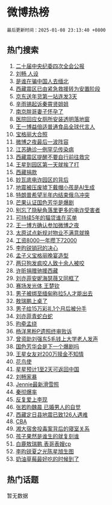 # 微博热榜

`最后更新时间：2025-01-08 23:13:40 +0800`

## 热门搜索

1. [二十届中央纪委四次全会公报](https://m.weibo.cn/search?containerid=100103type%3D1%26t%3D10%26q%3D%23%E4%BA%8C%E5%8D%81%E5%B1%8A%E4%B8%AD%E5%A4%AE%E7%BA%AA%E5%A7%94%E5%9B%9B%E6%AC%A1%E5%85%A8%E4%BC%9A%E5%85%AC%E6%8A%A5%23&stream_entry_id=51&isnewpage=1&extparam=seat%3D1%26c_type%3D51%26dgr%3D0%26cate%3D10103%26pos%3D0%26filter_type%3Drealtimehot%26q%3D%2523%25E4%25BA%258C%25E5%258D%2581%25E5%25B1%258A%25E4%25B8%25AD%25E5%25A4%25AE%25E7%25BA%25AA%25E5%25A7%2594%25E5%259B%259B%25E6%25AC%25A1%25E5%2585%25A8%25E4%25BC%259A%25E5%2585%25AC%25E6%258A%25A5%2523%26stream_entry_id%3D51%26display_time%3D1736349219%26pre_seqid%3D17363492196870943397)
1. [刘畅 人设](https://m.weibo.cn/search?containerid=100103type%3D1%26t%3D10%26q%3D%E5%88%98%E7%95%85+%E4%BA%BA%E8%AE%BE&stream_entry_id=31&isnewpage=1&extparam=seat%3D1%26c_type%3D31%26realpos%3D1%26cate%3D5001%26flag%3D2%26q%3D%25E5%2588%2598%25E7%2595%2585%2520%25E4%25BA%25BA%25E8%25AE%25BE%26band_rank%3D1%26dgr%3D0%26stream_entry_id%3D31%26pos%3D0%26filter_type%3Drealtimehot%26lcate%3D5001%26display_time%3D1736349219%26pre_seqid%3D17363492196870943397)
1. [是谁在骗中国人去缅北](https://m.weibo.cn/search?containerid=100103type%3D1%26t%3D10%26q%3D%23%E6%98%AF%E8%B0%81%E5%9C%A8%E9%AA%97%E4%B8%AD%E5%9B%BD%E4%BA%BA%E5%8E%BB%E7%BC%85%E5%8C%97%23&stream_entry_id=31&isnewpage=1&extparam=seat%3D1%26c_type%3D31%26realpos%3D2%26cate%3D5001%26flag%3D0%26q%3D%2523%25E6%2598%25AF%25E8%25B0%2581%25E5%259C%25A8%25E9%25AA%2597%25E4%25B8%25AD%25E5%259B%25BD%25E4%25BA%25BA%25E5%258E%25BB%25E7%25BC%2585%25E5%258C%2597%2523%26band_rank%3D2%26dgr%3D0%26stream_entry_id%3D31%26pos%3D1%26filter_type%3Drealtimehot%26lcate%3D5001%26display_time%3D1736349219%26pre_seqid%3D17363492196870943397)
1. [西藏震区已由紧急救援转为安置阶段](https://m.weibo.cn/search?containerid=100103type%3D1%26t%3D10%26q%3D%23%E8%A5%BF%E8%97%8F%E9%9C%87%E5%8C%BA%E5%B7%B2%E7%94%B1%E7%B4%A7%E6%80%A5%E6%95%91%E6%8F%B4%E8%BD%AC%E4%B8%BA%E5%AE%89%E7%BD%AE%E9%98%B6%E6%AE%B5%23&stream_entry_id=31&isnewpage=1&extparam=seat%3D1%26c_type%3D31%26realpos%3D3%26cate%3D5001%26flag%3D0%26q%3D%2523%25E8%25A5%25BF%25E8%2597%258F%25E9%259C%2587%25E5%258C%25BA%25E5%25B7%25B2%25E7%2594%25B1%25E7%25B4%25A7%25E6%2580%25A5%25E6%2595%2591%25E6%258F%25B4%25E8%25BD%25AC%25E4%25B8%25BA%25E5%25AE%2589%25E7%25BD%25AE%25E9%2598%25B6%25E6%25AE%25B5%2523%26band_rank%3D3%26dgr%3D0%26stream_entry_id%3D31%26pos%3D2%26filter_type%3Drealtimehot%26lcate%3D5001%26display_time%3D1736349219%26pre_seqid%3D17363492196870943397)
1. [京东送年货第一站连发3天](https://m.weibo.cn/search?containerid=100103type%3D1%26t%3D10%26q%3D%23%E4%BA%AC%E4%B8%9C%E9%80%81%E5%B9%B4%E8%B4%A7%E7%AC%AC%E4%B8%80%E7%AB%99%E8%BF%9E%E5%8F%913%E5%A4%A9%23&stream_entry_id=31&isnewpage=1&extparam=seat%3D1%26c_type%3D31%26lcate%3D5001%26cate%3D5001%26pos%3D3%26q%3D%2523%25E4%25BA%25AC%25E4%25B8%259C%25E9%2580%2581%25E5%25B9%25B4%25E8%25B4%25A7%25E7%25AC%25AC%25E4%25B8%2580%25E7%25AB%2599%25E8%25BF%259E%25E5%258F%25913%25E5%25A4%25A9%2523%26stream_entry_id%3D31%26dgr%3D0%26adid%3D271949%26is_ad_pos%3D1%26band_rank%3D4%26filter_type%3Drealtimehot%26topic_ad%3D1%26display_time%3D1736349219%26pre_seqid%3D17363492196870943397)
1. [辛雨锡起诉秦霄贤姐姐](https://m.weibo.cn/search?containerid=100103type%3D1%26t%3D10%26q%3D%23%E8%BE%9B%E9%9B%A8%E9%94%A1%E8%B5%B7%E8%AF%89%E7%A7%A6%E9%9C%84%E8%B4%A4%E5%A7%90%E5%A7%90%23&stream_entry_id=31&isnewpage=1&extparam=seat%3D1%26c_type%3D31%26realpos%3D4%26cate%3D5001%26flag%3D1%26q%3D%2523%25E8%25BE%259B%25E9%259B%25A8%25E9%2594%25A1%25E8%25B5%25B7%25E8%25AF%2589%25E7%25A7%25A6%25E9%259C%2584%25E8%25B4%25A4%25E5%25A7%2590%25E5%25A7%2590%2523%26band_rank%3D4%26dgr%3D0%26stream_entry_id%3D31%26pos%3D4%26filter_type%3Drealtimehot%26lcate%3D5001%26display_time%3D1736349219%26pre_seqid%3D17363492196870943397)
1. [南京胖哥妻子怀孕了](https://m.weibo.cn/search?containerid=100103type%3D1%26t%3D10%26q%3D%23%E5%8D%97%E4%BA%AC%E8%83%96%E5%93%A5%E5%A6%BB%E5%AD%90%E6%80%80%E5%AD%95%E4%BA%86%23&stream_entry_id=31&isnewpage=1&extparam=seat%3D1%26c_type%3D31%26realpos%3D5%26cate%3D5001%26flag%3D0%26q%3D%2523%25E5%258D%2597%25E4%25BA%25AC%25E8%2583%2596%25E5%2593%25A5%25E5%25A6%25BB%25E5%25AD%2590%25E6%2580%2580%25E5%25AD%2595%25E4%25BA%2586%2523%26band_rank%3D5%26dgr%3D0%26stream_entry_id%3D31%26pos%3D5%26filter_type%3Drealtimehot%26lcate%3D5001%26display_time%3D1736349219%26pre_seqid%3D17363492196870943397)
1. [医院回应女厕所安装透明落地窗](https://m.weibo.cn/search?containerid=100103type%3D1%26t%3D10%26q%3D%23%E5%8C%BB%E9%99%A2%E5%9B%9E%E5%BA%94%E5%A5%B3%E5%8E%95%E6%89%80%E5%AE%89%E8%A3%85%E9%80%8F%E6%98%8E%E8%90%BD%E5%9C%B0%E7%AA%97%23&stream_entry_id=31&isnewpage=1&extparam=seat%3D1%26c_type%3D31%26realpos%3D6%26cate%3D5001%26flag%3D0%26q%3D%2523%25E5%258C%25BB%25E9%2599%25A2%25E5%259B%259E%25E5%25BA%2594%25E5%25A5%25B3%25E5%258E%2595%25E6%2589%2580%25E5%25AE%2589%25E8%25A3%2585%25E9%2580%258F%25E6%2598%258E%25E8%2590%25BD%25E5%259C%25B0%25E7%25AA%2597%2523%26band_rank%3D6%26dgr%3D0%26stream_entry_id%3D31%26pos%3D6%26filter_type%3Drealtimehot%26lcate%3D5001%26display_time%3D1736349219%26pre_seqid%3D17363492196870943397)
1. [王一博益倍适普通食品全球代言人](https://m.weibo.cn/search?containerid=100103type%3D1%26t%3D10%26q%3D%23%E7%8E%8B%E4%B8%80%E5%8D%9A%E7%9B%8A%E5%80%8D%E9%80%82%E6%99%AE%E9%80%9A%E9%A3%9F%E5%93%81%E5%85%A8%E7%90%83%E4%BB%A3%E8%A8%80%E4%BA%BA%23&stream_entry_id=31&isnewpage=1&extparam=seat%3D1%26c_type%3D31%26lcate%3D5001%26cate%3D5001%26pos%3D7%26q%3D%2523%25E7%258E%258B%25E4%25B8%2580%25E5%258D%259A%25E7%259B%258A%25E5%2580%258D%25E9%2580%2582%25E6%2599%25AE%25E9%2580%259A%25E9%25A3%259F%25E5%2593%2581%25E5%2585%25A8%25E7%2590%2583%25E4%25BB%25A3%25E8%25A8%2580%25E4%25BA%25BA%2523%26stream_entry_id%3D31%26dgr%3D0%26adid%3D271772%26is_ad_pos%3D1%26band_rank%3D7%26filter_type%3Drealtimehot%26topic_ad%3D1%26display_time%3D1736349219%26pre_seqid%3D17363492196870943397)
1. [宝格丽大合照](https://m.weibo.cn/search?containerid=100103type%3D1%26t%3D10%26q%3D%23%E5%AE%9D%E6%A0%BC%E4%B8%BD%E5%A4%A7%E5%90%88%E7%85%A7%23&stream_entry_id=31&isnewpage=1&extparam=seat%3D1%26c_type%3D31%26realpos%3D7%26cate%3D5001%26flag%3D1%26q%3D%2523%25E5%25AE%259D%25E6%25A0%25BC%25E4%25B8%25BD%25E5%25A4%25A7%25E5%2590%2588%25E7%2585%25A7%2523%26band_rank%3D7%26dgr%3D0%26stream_entry_id%3D31%26pos%3D8%26filter_type%3Drealtimehot%26lcate%3D5001%26display_time%3D1736349219%26pre_seqid%3D17363492196870943397)
1. [微博之夜最后一波阵容](https://m.weibo.cn/search?containerid=100103type%3D1%26t%3D10%26q%3D%23%E5%BE%AE%E5%8D%9A%E4%B9%8B%E5%A4%9C%E6%9C%80%E5%90%8E%E4%B8%80%E6%B3%A2%E9%98%B5%E5%AE%B9%23&stream_entry_id=31&isnewpage=1&extparam=seat%3D1%26c_type%3D31%26realpos%3D8%26cate%3D5001%26flag%3D1%26q%3D%2523%25E5%25BE%25AE%25E5%258D%259A%25E4%25B9%258B%25E5%25A4%259C%25E6%259C%2580%25E5%2590%258E%25E4%25B8%2580%25E6%25B3%25A2%25E9%2598%25B5%25E5%25AE%25B9%2523%26band_rank%3D8%26dgr%3D0%26stream_entry_id%3D31%26pos%3D9%26filter_type%3Drealtimehot%26lcate%3D5001%26display_time%3D1736349219%26pre_seqid%3D17363492196870943397)
1. [江苏确诊一例罕见传染病](https://m.weibo.cn/search?containerid=100103type%3D1%26t%3D10%26q%3D%23%E6%B1%9F%E8%8B%8F%E7%A1%AE%E8%AF%8A%E4%B8%80%E4%BE%8B%E7%BD%95%E8%A7%81%E4%BC%A0%E6%9F%93%E7%97%85%23&stream_entry_id=31&isnewpage=1&extparam=seat%3D1%26c_type%3D31%26realpos%3D9%26cate%3D5001%26flag%3D0%26q%3D%2523%25E6%25B1%259F%25E8%258B%258F%25E7%25A1%25AE%25E8%25AF%258A%25E4%25B8%2580%25E4%25BE%258B%25E7%25BD%2595%25E8%25A7%2581%25E4%25BC%25A0%25E6%259F%2593%25E7%2597%2585%2523%26band_rank%3D9%26dgr%3D0%26stream_entry_id%3D31%26pos%3D10%26filter_type%3Drealtimehot%26lcate%3D5001%26display_time%3D1736349219%26pre_seqid%3D17363492196870943397)
1. [西藏震区提醒不要自行前往救灾](https://m.weibo.cn/search?containerid=100103type%3D1%26t%3D10%26q%3D%23%E8%A5%BF%E8%97%8F%E9%9C%87%E5%8C%BA%E6%8F%90%E9%86%92%E4%B8%8D%E8%A6%81%E8%87%AA%E8%A1%8C%E5%89%8D%E5%BE%80%E6%95%91%E7%81%BE%23&stream_entry_id=31&isnewpage=1&extparam=seat%3D1%26c_type%3D31%26realpos%3D10%26cate%3D5001%26flag%3D1%26q%3D%2523%25E8%25A5%25BF%25E8%2597%258F%25E9%259C%2587%25E5%258C%25BA%25E6%258F%2590%25E9%2586%2592%25E4%25B8%258D%25E8%25A6%2581%25E8%2587%25AA%25E8%25A1%258C%25E5%2589%258D%25E5%25BE%2580%25E6%2595%2591%25E7%2581%25BE%2523%26band_rank%3D10%26dgr%3D0%26stream_entry_id%3D31%26pos%3D11%26filter_type%3Drealtimehot%26lcate%3D5001%26display_time%3D1736349219%26pre_seqid%3D17363492196870943397)
1. [王星到园区第一天就挨了打](https://m.weibo.cn/search?containerid=100103type%3D1%26t%3D10%26q%3D%23%E7%8E%8B%E6%98%9F%E5%88%B0%E5%9B%AD%E5%8C%BA%E7%AC%AC%E4%B8%80%E5%A4%A9%E5%B0%B1%E6%8C%A8%E4%BA%86%E6%89%93%23&stream_entry_id=31&isnewpage=1&extparam=seat%3D1%26c_type%3D31%26realpos%3D11%26cate%3D5001%26flag%3D2%26q%3D%2523%25E7%258E%258B%25E6%2598%259F%25E5%2588%25B0%25E5%259B%25AD%25E5%258C%25BA%25E7%25AC%25AC%25E4%25B8%2580%25E5%25A4%25A9%25E5%25B0%25B1%25E6%258C%25A8%25E4%25BA%2586%25E6%2589%2593%2523%26band_rank%3D11%26dgr%3D0%26stream_entry_id%3D31%26pos%3D12%26filter_type%3Drealtimehot%26lcate%3D5001%26display_time%3D1736349219%26pre_seqid%3D17363492196870943397)
1. [西藏捐款](https://m.weibo.cn/search?containerid=100103type%3D1%26t%3D10%26q%3D%E8%A5%BF%E8%97%8F%E6%8D%90%E6%AC%BE&stream_entry_id=31&isnewpage=1&extparam=seat%3D1%26c_type%3D31%26realpos%3D12%26cate%3D5001%26flag%3D1%26q%3D%25E8%25A5%25BF%25E8%2597%258F%25E6%258D%2590%25E6%25AC%25BE%26band_rank%3D12%26dgr%3D0%26stream_entry_id%3D31%26pos%3D13%26filter_type%3Drealtimehot%26lcate%3D5001%26display_time%3D1736349219%26pre_seqid%3D17363492196870943397)
1. [妙瓦底电诈园区的背后](https://m.weibo.cn/search?containerid=100103type%3D1%26t%3D10%26q%3D%23%E5%A6%99%E7%93%A6%E5%BA%95%E7%94%B5%E8%AF%88%E5%9B%AD%E5%8C%BA%E7%9A%84%E8%83%8C%E5%90%8E%23&stream_entry_id=31&isnewpage=1&extparam=seat%3D1%26c_type%3D31%26realpos%3D13%26cate%3D5001%26flag%3D1%26q%3D%2523%25E5%25A6%2599%25E7%2593%25A6%25E5%25BA%2595%25E7%2594%25B5%25E8%25AF%2588%25E5%259B%25AD%25E5%258C%25BA%25E7%259A%2584%25E8%2583%258C%25E5%2590%258E%2523%26band_rank%3D13%26dgr%3D0%26stream_entry_id%3D31%26pos%3D14%26filter_type%3Drealtimehot%26lcate%3D5001%26display_time%3D1736349219%26pre_seqid%3D17363492196870943397)
1. [地震被压废墟下戴帽小孩是AI生成](https://m.weibo.cn/search?containerid=100103type%3D1%26t%3D10%26q%3D%23%E5%9C%B0%E9%9C%87%E8%A2%AB%E5%8E%8B%E5%BA%9F%E5%A2%9F%E4%B8%8B%E6%88%B4%E5%B8%BD%E5%B0%8F%E5%AD%A9%E6%98%AFAI%E7%94%9F%E6%88%90%23&stream_entry_id=31&isnewpage=1&extparam=seat%3D1%26c_type%3D31%26realpos%3D14%26cate%3D5001%26flag%3D0%26q%3D%2523%25E5%259C%25B0%25E9%259C%2587%25E8%25A2%25AB%25E5%258E%258B%25E5%25BA%259F%25E5%25A2%259F%25E4%25B8%258B%25E6%2588%25B4%25E5%25B8%25BD%25E5%25B0%258F%25E5%25AD%25A9%25E6%2598%25AFAI%25E7%2594%259F%25E6%2588%2590%2523%26band_rank%3D14%26dgr%3D0%26stream_entry_id%3D31%26pos%3D15%26filter_type%3Drealtimehot%26lcate%3D5001%26display_time%3D1736349219%26pre_seqid%3D17363492196870943397)
1. [特朗普希望半年内结束俄乌冲突](https://m.weibo.cn/search?containerid=100103type%3D1%26t%3D10%26q%3D%23%E7%89%B9%E6%9C%97%E6%99%AE%E5%B8%8C%E6%9C%9B%E5%8D%8A%E5%B9%B4%E5%86%85%E7%BB%93%E6%9D%9F%E4%BF%84%E4%B9%8C%E5%86%B2%E7%AA%81%23&stream_entry_id=31&isnewpage=1&extparam=seat%3D1%26c_type%3D31%26realpos%3D15%26cate%3D5001%26flag%3D1%26q%3D%2523%25E7%2589%25B9%25E6%259C%2597%25E6%2599%25AE%25E5%25B8%258C%25E6%259C%259B%25E5%258D%258A%25E5%25B9%25B4%25E5%2586%2585%25E7%25BB%2593%25E6%259D%259F%25E4%25BF%2584%25E4%25B9%258C%25E5%2586%25B2%25E7%25AA%2581%2523%26band_rank%3D15%26dgr%3D0%26stream_entry_id%3D31%26pos%3D16%26filter_type%3Drealtimehot%26lcate%3D5001%26display_time%3D1736349219%26pre_seqid%3D17363492196870943397)
1. [芒果认证国色芳华是爆剧](https://m.weibo.cn/search?containerid=100103type%3D1%26t%3D10%26q%3D%23%E8%8A%92%E6%9E%9C%E8%AE%A4%E8%AF%81%E5%9B%BD%E8%89%B2%E8%8A%B3%E5%8D%8E%E6%98%AF%E7%88%86%E5%89%A7%23&stream_entry_id=31&isnewpage=1&extparam=seat%3D1%26c_type%3D31%26realpos%3D16%26cate%3D5001%26flag%3D0%26q%3D%2523%25E8%258A%2592%25E6%259E%259C%25E8%25AE%25A4%25E8%25AF%2581%25E5%259B%25BD%25E8%2589%25B2%25E8%258A%25B3%25E5%258D%258E%25E6%2598%25AF%25E7%2588%2586%25E5%2589%25A7%2523%26band_rank%3D16%26dgr%3D0%26stream_entry_id%3D31%26pos%3D17%26filter_type%3Drealtimehot%26lcate%3D5001%26display_time%3D1736349219%26pre_seqid%3D17363492196870943397)
1. [别忘了隐秘角落里更多的电诈受害者](https://m.weibo.cn/search?containerid=100103type%3D1%26t%3D10%26q%3D%23%E5%88%AB%E5%BF%98%E4%BA%86%E9%9A%90%E7%A7%98%E8%A7%92%E8%90%BD%E9%87%8C%E6%9B%B4%E5%A4%9A%E7%9A%84%E7%94%B5%E8%AF%88%E5%8F%97%E5%AE%B3%E8%80%85%23&stream_entry_id=31&isnewpage=1&extparam=seat%3D1%26c_type%3D31%26realpos%3D17%26cate%3D5001%26flag%3D1%26q%3D%2523%25E5%2588%25AB%25E5%25BF%2598%25E4%25BA%2586%25E9%259A%2590%25E7%25A7%2598%25E8%25A7%2592%25E8%2590%25BD%25E9%2587%258C%25E6%259B%25B4%25E5%25A4%259A%25E7%259A%2584%25E7%2594%25B5%25E8%25AF%2588%25E5%258F%2597%25E5%25AE%25B3%25E8%2580%2585%2523%26band_rank%3D17%26dgr%3D0%26stream_entry_id%3D31%26pos%3D18%26filter_type%3Drealtimehot%26lcate%3D5001%26display_time%3D1736349219%26pre_seqid%3D17363492196870943397)
1. [可持续5年的猫贷谁在买单](https://m.weibo.cn/search?containerid=100103type%3D1%26t%3D10%26q%3D%23%E5%8F%AF%E6%8C%81%E7%BB%AD5%E5%B9%B4%E7%9A%84%E7%8C%AB%E8%B4%B7%E8%B0%81%E5%9C%A8%E4%B9%B0%E5%8D%95%23&stream_entry_id=31&isnewpage=1&extparam=seat%3D1%26c_type%3D31%26realpos%3D18%26cate%3D5001%26flag%3D1%26q%3D%2523%25E5%258F%25AF%25E6%258C%2581%25E7%25BB%25AD5%25E5%25B9%25B4%25E7%259A%2584%25E7%258C%25AB%25E8%25B4%25B7%25E8%25B0%2581%25E5%259C%25A8%25E4%25B9%25B0%25E5%258D%2595%2523%26band_rank%3D18%26dgr%3D0%26stream_entry_id%3D31%26pos%3D19%26filter_type%3Drealtimehot%26lcate%3D5001%26display_time%3D1736349219%26pre_seqid%3D17363492196870943397)
1. [王一博方确认参加微博之夜](https://m.weibo.cn/search?containerid=100103type%3D1%26t%3D10%26q%3D%23%E7%8E%8B%E4%B8%80%E5%8D%9A%E6%96%B9%E7%A1%AE%E8%AE%A4%E5%8F%82%E5%8A%A0%E5%BE%AE%E5%8D%9A%E4%B9%8B%E5%A4%9C%23&stream_entry_id=31&isnewpage=1&extparam=seat%3D1%26c_type%3D31%26realpos%3D19%26cate%3D5001%26flag%3D1%26q%3D%2523%25E7%258E%258B%25E4%25B8%2580%25E5%258D%259A%25E6%2596%25B9%25E7%25A1%25AE%25E8%25AE%25A4%25E5%258F%2582%25E5%258A%25A0%25E5%25BE%25AE%25E5%258D%259A%25E4%25B9%258B%25E5%25A4%259C%2523%26band_rank%3D19%26dgr%3D0%26stream_entry_id%3D31%26pos%3D20%26filter_type%3Drealtimehot%26lcate%3D5001%26display_time%3D1736349219%26pre_seqid%3D17363492196870943397)
1. [太原试点新规对物业不满意就换](https://m.weibo.cn/search?containerid=100103type%3D1%26t%3D10%26q%3D%23%E5%A4%AA%E5%8E%9F%E8%AF%95%E7%82%B9%E6%96%B0%E8%A7%84%E5%AF%B9%E7%89%A9%E4%B8%9A%E4%B8%8D%E6%BB%A1%E6%84%8F%E5%B0%B1%E6%8D%A2%23&stream_entry_id=31&isnewpage=1&extparam=seat%3D1%26c_type%3D31%26realpos%3D20%26cate%3D5001%26flag%3D1%26q%3D%2523%25E5%25A4%25AA%25E5%258E%259F%25E8%25AF%2595%25E7%2582%25B9%25E6%2596%25B0%25E8%25A7%2584%25E5%25AF%25B9%25E7%2589%25A9%25E4%25B8%259A%25E4%25B8%258D%25E6%25BB%25A1%25E6%2584%258F%25E5%25B0%25B1%25E6%258D%25A2%2523%26band_rank%3D20%26dgr%3D0%26stream_entry_id%3D31%26pos%3D21%26filter_type%3Drealtimehot%26lcate%3D5001%26display_time%3D1736349219%26pre_seqid%3D17363492196870943397)
1. [工资8000一年攒下72000](https://m.weibo.cn/search?containerid=100103type%3D1%26t%3D10%26q%3D%E5%B7%A5%E8%B5%848000%E4%B8%80%E5%B9%B4%E6%94%92%E4%B8%8B72000&stream_entry_id=31&isnewpage=1&extparam=seat%3D1%26c_type%3D31%26realpos%3D21%26cate%3D5001%26flag%3D0%26q%3D%25E5%25B7%25A5%25E8%25B5%25848000%25E4%25B8%2580%25E5%25B9%25B4%25E6%2594%2592%25E4%25B8%258B72000%26band_rank%3D21%26dgr%3D0%26stream_entry_id%3D31%26pos%3D22%26filter_type%3Drealtimehot%26lcate%3D5001%26display_time%3D1736349219%26pre_seqid%3D17363492196870943397)
1. [李昀锐销冠的决心](https://m.weibo.cn/search?containerid=100103type%3D1%26t%3D10%26q%3D%23%E6%9D%8E%E6%98%80%E9%94%90%E9%94%80%E5%86%A0%E7%9A%84%E5%86%B3%E5%BF%83%23&stream_entry_id=31&isnewpage=1&extparam=seat%3D1%26c_type%3D31%26realpos%3D22%26cate%3D5001%26flag%3D1%26q%3D%2523%25E6%259D%258E%25E6%2598%2580%25E9%2594%2590%25E9%2594%2580%25E5%2586%25A0%25E7%259A%2584%25E5%2586%25B3%25E5%25BF%2583%2523%26band_rank%3D22%26dgr%3D0%26stream_entry_id%3D31%26pos%3D23%26filter_type%3Drealtimehot%26lcate%3D5001%26display_time%3D1736349219%26pre_seqid%3D17363492196870943397)
1. [孟子义宝格丽晚宴造型](https://m.weibo.cn/search?containerid=100103type%3D1%26t%3D10%26q%3D%23%E5%AD%9F%E5%AD%90%E4%B9%89%E5%AE%9D%E6%A0%BC%E4%B8%BD%E6%99%9A%E5%AE%B4%E9%80%A0%E5%9E%8B%23&stream_entry_id=31&isnewpage=1&extparam=seat%3D1%26c_type%3D31%26realpos%3D23%26cate%3D5001%26flag%3D1%26q%3D%2523%25E5%25AD%259F%25E5%25AD%2590%25E4%25B9%2589%25E5%25AE%259D%25E6%25A0%25BC%25E4%25B8%25BD%25E6%2599%259A%25E5%25AE%25B4%25E9%2580%25A0%25E5%259E%258B%2523%26band_rank%3D23%26dgr%3D0%26stream_entry_id%3D31%26pos%3D24%26filter_type%3Drealtimehot%26lcate%3D5001%26display_time%3D1736349219%26pre_seqid%3D17363492196870943397)
1. [两只狗发疯咬人致十余人被咬](https://m.weibo.cn/search?containerid=100103type%3D1%26t%3D10%26q%3D%23%E4%B8%A4%E5%8F%AA%E7%8B%97%E5%8F%91%E7%96%AF%E5%92%AC%E4%BA%BA%E8%87%B4%E5%8D%81%E4%BD%99%E4%BA%BA%E8%A2%AB%E5%92%AC%23&stream_entry_id=31&isnewpage=1&extparam=seat%3D1%26c_type%3D31%26realpos%3D24%26cate%3D5001%26flag%3D0%26q%3D%2523%25E4%25B8%25A4%25E5%258F%25AA%25E7%258B%2597%25E5%258F%2591%25E7%2596%25AF%25E5%2592%25AC%25E4%25BA%25BA%25E8%2587%25B4%25E5%258D%2581%25E4%25BD%2599%25E4%25BA%25BA%25E8%25A2%25AB%25E5%2592%25AC%2523%26band_rank%3D24%26dgr%3D0%26stream_entry_id%3D31%26pos%3D25%26filter_type%3Drealtimehot%26lcate%3D5001%26display_time%3D1736349219%26pre_seqid%3D17363492196870943397)
1. [许昕捐赠驰援西藏](https://m.weibo.cn/search?containerid=100103type%3D1%26t%3D10%26q%3D%23%E8%AE%B8%E6%98%95%E6%8D%90%E8%B5%A0%E9%A9%B0%E6%8F%B4%E8%A5%BF%E8%97%8F%23&stream_entry_id=31&isnewpage=1&extparam=seat%3D1%26c_type%3D31%26realpos%3D25%26cate%3D5001%26flag%3D1%26q%3D%2523%25E8%25AE%25B8%25E6%2598%2595%25E6%258D%2590%25E8%25B5%25A0%25E9%25A9%25B0%25E6%258F%25B4%25E8%25A5%25BF%25E8%2597%258F%2523%26band_rank%3D25%26dgr%3D0%26stream_entry_id%3D31%26pos%3D26%26filter_type%3Drealtimehot%26lcate%3D5001%26display_time%3D1736349219%26pre_seqid%3D17363492196870943397)
1. [刘亦菲安妮海瑟薇又同框了](https://m.weibo.cn/search?containerid=100103type%3D1%26t%3D10%26q%3D%23%E5%88%98%E4%BA%A6%E8%8F%B2%E5%AE%89%E5%A6%AE%E6%B5%B7%E7%91%9F%E8%96%87%E5%8F%88%E5%90%8C%E6%A1%86%E4%BA%86%23&stream_entry_id=31&isnewpage=1&extparam=seat%3D1%26c_type%3D31%26realpos%3D26%26cate%3D5001%26flag%3D0%26q%3D%2523%25E5%2588%2598%25E4%25BA%25A6%25E8%258F%25B2%25E5%25AE%2589%25E5%25A6%25AE%25E6%25B5%25B7%25E7%2591%259F%25E8%2596%2587%25E5%258F%2588%25E5%2590%258C%25E6%25A1%2586%25E4%25BA%2586%2523%26band_rank%3D26%26dgr%3D0%26stream_entry_id%3D31%26pos%3D27%26filter_type%3Drealtimehot%26lcate%3D5001%26display_time%3D1736349219%26pre_seqid%3D17363492196870943397)
1. [赛场发光体 王楚钦](https://m.weibo.cn/search?containerid=100103type%3D1%26t%3D10%26q%3D%E8%B5%9B%E5%9C%BA%E5%8F%91%E5%85%89%E4%BD%93+%E7%8E%8B%E6%A5%9A%E9%92%A6&stream_entry_id=31&isnewpage=1&extparam=seat%3D1%26c_type%3D31%26realpos%3D27%26cate%3D5001%26flag%3D1%26q%3D%25E8%25B5%259B%25E5%259C%25BA%25E5%258F%2591%25E5%2585%2589%25E4%25BD%2593%2520%25E7%258E%258B%25E6%25A5%259A%25E9%2592%25A6%26band_rank%3D27%26dgr%3D0%26stream_entry_id%3D31%26pos%3D28%26filter_type%3Drealtimehot%26lcate%3D5001%26display_time%3D1736349219%26pre_seqid%3D17363492196870943397)
1. [男子被绑至缅甸称拉5人才能出去](https://m.weibo.cn/search?containerid=100103type%3D1%26t%3D10%26q%3D%23%E7%94%B7%E5%AD%90%E8%A2%AB%E7%BB%91%E8%87%B3%E7%BC%85%E7%94%B8%E7%A7%B0%E6%8B%895%E4%BA%BA%E6%89%8D%E8%83%BD%E5%87%BA%E5%8E%BB%23&stream_entry_id=31&isnewpage=1&extparam=seat%3D1%26c_type%3D31%26realpos%3D28%26cate%3D5001%26flag%3D1%26q%3D%2523%25E7%2594%25B7%25E5%25AD%2590%25E8%25A2%25AB%25E7%25BB%2591%25E8%2587%25B3%25E7%25BC%2585%25E7%2594%25B8%25E7%25A7%25B0%25E6%258B%25895%25E4%25BA%25BA%25E6%2589%258D%25E8%2583%25BD%25E5%2587%25BA%25E5%258E%25BB%2523%26band_rank%3D28%26dgr%3D0%26stream_entry_id%3D31%26pos%3D29%26filter_type%3Drealtimehot%26lcate%3D5001%26display_time%3D1736349219%26pre_seqid%3D17363492196870943397)
1. [敖瑞鹏上桌了](https://m.weibo.cn/search?containerid=100103type%3D1%26t%3D10%26q%3D%23%E6%95%96%E7%91%9E%E9%B9%8F%E4%B8%8A%E6%A1%8C%E4%BA%86%23&stream_entry_id=31&isnewpage=1&extparam=seat%3D1%26c_type%3D31%26realpos%3D29%26cate%3D5001%26flag%3D1%26q%3D%2523%25E6%2595%2596%25E7%2591%259E%25E9%25B9%258F%25E4%25B8%258A%25E6%25A1%258C%25E4%25BA%2586%2523%26band_rank%3D29%26dgr%3D0%26stream_entry_id%3D31%26pos%3D30%26filter_type%3Drealtimehot%26lcate%3D5001%26display_time%3D1736349219%26pre_seqid%3D17363492196870943397)
1. [男子给15万彩礼1个月后被分手](https://m.weibo.cn/search?containerid=100103type%3D1%26t%3D10%26q%3D%23%E7%94%B7%E5%AD%90%E7%BB%9915%E4%B8%87%E5%BD%A9%E7%A4%BC1%E4%B8%AA%E6%9C%88%E5%90%8E%E8%A2%AB%E5%88%86%E6%89%8B%23&stream_entry_id=31&isnewpage=1&extparam=seat%3D1%26c_type%3D31%26realpos%3D30%26cate%3D5001%26flag%3D0%26q%3D%2523%25E7%2594%25B7%25E5%25AD%2590%25E7%25BB%259915%25E4%25B8%2587%25E5%25BD%25A9%25E7%25A4%25BC1%25E4%25B8%25AA%25E6%259C%2588%25E5%2590%258E%25E8%25A2%25AB%25E5%2588%2586%25E6%2589%258B%2523%26band_rank%3D30%26dgr%3D0%26stream_entry_id%3D31%26pos%3D31%26filter_type%3Drealtimehot%26lcate%3D5001%26display_time%3D1736349219%26pre_seqid%3D17363492196870943397)
1. [刘亦菲青蛇白蛇](https://m.weibo.cn/search?containerid=100103type%3D1%26t%3D10%26q%3D%23%E5%88%98%E4%BA%A6%E8%8F%B2%E9%9D%92%E8%9B%87%E7%99%BD%E8%9B%87%23&stream_entry_id=31&isnewpage=1&extparam=seat%3D1%26c_type%3D31%26realpos%3D31%26cate%3D5001%26flag%3D0%26q%3D%2523%25E5%2588%2598%25E4%25BA%25A6%25E8%258F%25B2%25E9%259D%2592%25E8%259B%2587%25E7%2599%25BD%25E8%259B%2587%2523%26band_rank%3D31%26dgr%3D0%26stream_entry_id%3D31%26pos%3D32%26filter_type%3Drealtimehot%26lcate%3D5001%26display_time%3D1736349219%26pre_seqid%3D17363492196870943397)
1. [昀牵孟绕](https://m.weibo.cn/search?containerid=100103type%3D1%26t%3D10%26q%3D%E6%98%80%E7%89%B5%E5%AD%9F%E7%BB%95&stream_entry_id=31&isnewpage=1&extparam=seat%3D1%26c_type%3D31%26realpos%3D32%26cate%3D5001%26flag%3D0%26q%3D%25E6%2598%2580%25E7%2589%25B5%25E5%25AD%259F%25E7%25BB%2595%26band_rank%3D32%26dgr%3D0%26stream_entry_id%3D31%26pos%3D33%26filter_type%3Drealtimehot%26lcate%3D5001%26display_time%3D1736349219%26pre_seqid%3D17363492196870943397)
1. [杨洋黑粉P遗照终审败诉](https://m.weibo.cn/search?containerid=100103type%3D1%26t%3D10%26q%3D%23%E6%9D%A8%E6%B4%8B%E9%BB%91%E7%B2%89P%E9%81%97%E7%85%A7%E7%BB%88%E5%AE%A1%E8%B4%A5%E8%AF%89%23&stream_entry_id=31&isnewpage=1&extparam=seat%3D1%26c_type%3D31%26realpos%3D33%26cate%3D5001%26flag%3D1%26q%3D%2523%25E6%259D%25A8%25E6%25B4%258B%25E9%25BB%2591%25E7%25B2%2589P%25E9%2581%2597%25E7%2585%25A7%25E7%25BB%2588%25E5%25AE%25A1%25E8%25B4%25A5%25E8%25AF%2589%2523%26band_rank%3D33%26dgr%3D0%26stream_entry_id%3D31%26pos%3D34%26filter_type%3Drealtimehot%26lcate%3D5001%26display_time%3D1736349219%26pre_seqid%3D17363492196870943397)
1. [曾资助刘强东5毛钱上大学老人发声](https://m.weibo.cn/search?containerid=100103type%3D1%26t%3D10%26q%3D%23%E6%9B%BE%E8%B5%84%E5%8A%A9%E5%88%98%E5%BC%BA%E4%B8%9C5%E6%AF%9B%E9%92%B1%E4%B8%8A%E5%A4%A7%E5%AD%A6%E8%80%81%E4%BA%BA%E5%8F%91%E5%A3%B0%23&stream_entry_id=31&isnewpage=1&extparam=seat%3D1%26c_type%3D31%26realpos%3D34%26cate%3D5001%26flag%3D0%26q%3D%2523%25E6%259B%25BE%25E8%25B5%2584%25E5%258A%25A9%25E5%2588%2598%25E5%25BC%25BA%25E4%25B8%259C5%25E6%25AF%259B%25E9%2592%25B1%25E4%25B8%258A%25E5%25A4%25A7%25E5%25AD%25A6%25E8%2580%2581%25E4%25BA%25BA%25E5%258F%2591%25E5%25A3%25B0%2523%26band_rank%3D34%26dgr%3D0%26stream_entry_id%3D31%26pos%3D35%26filter_type%3Drealtimehot%26lcate%3D5001%26display_time%3D1736349219%26pre_seqid%3D17363492196870943397)
1. [国色芳华会是下一个爆剧吗](https://m.weibo.cn/search?containerid=100103type%3D1%26t%3D10%26q%3D%23%E5%9B%BD%E8%89%B2%E8%8A%B3%E5%8D%8E%E4%BC%9A%E6%98%AF%E4%B8%8B%E4%B8%80%E4%B8%AA%E7%88%86%E5%89%A7%E5%90%97%23&stream_entry_id=31&isnewpage=1&extparam=seat%3D1%26c_type%3D31%26realpos%3D35%26cate%3D5001%26flag%3D0%26q%3D%2523%25E5%259B%25BD%25E8%2589%25B2%25E8%258A%25B3%25E5%258D%258E%25E4%25BC%259A%25E6%2598%25AF%25E4%25B8%258B%25E4%25B8%2580%25E4%25B8%25AA%25E7%2588%2586%25E5%2589%25A7%25E5%2590%2597%2523%26band_rank%3D35%26dgr%3D0%26stream_entry_id%3D31%26pos%3D36%26filter_type%3Drealtimehot%26lcate%3D5001%26display_time%3D1736349219%26pre_seqid%3D17363492196870943397)
1. [王星女友对200万赎金不知情](https://m.weibo.cn/search?containerid=100103type%3D1%26t%3D10%26q%3D%23%E7%8E%8B%E6%98%9F%E5%A5%B3%E5%8F%8B%E5%AF%B9200%E4%B8%87%E8%B5%8E%E9%87%91%E4%B8%8D%E7%9F%A5%E6%83%85%23&stream_entry_id=31&isnewpage=1&extparam=seat%3D1%26c_type%3D31%26realpos%3D36%26cate%3D5001%26flag%3D0%26q%3D%2523%25E7%258E%258B%25E6%2598%259F%25E5%25A5%25B3%25E5%258F%258B%25E5%25AF%25B9200%25E4%25B8%2587%25E8%25B5%258E%25E9%2587%2591%25E4%25B8%258D%25E7%259F%25A5%25E6%2583%2585%2523%26band_rank%3D36%26dgr%3D0%26stream_entry_id%3D31%26pos%3D37%26filter_type%3Drealtimehot%26lcate%3D5001%26display_time%3D1736349219%26pre_seqid%3D17363492196870943397)
1. [花鸟使](https://m.weibo.cn/search?containerid=100103type%3D1%26t%3D10%26q%3D%E8%8A%B1%E9%B8%9F%E4%BD%BF&stream_entry_id=31&isnewpage=1&extparam=seat%3D1%26c_type%3D31%26realpos%3D37%26cate%3D5001%26flag%3D1%26q%3D%25E8%258A%25B1%25E9%25B8%259F%25E4%25BD%25BF%26band_rank%3D37%26dgr%3D0%26stream_entry_id%3D31%26pos%3D38%26filter_type%3Drealtimehot%26lcate%3D5001%26display_time%3D1736349219%26pre_seqid%3D17363492196870943397)
1. [星星预计1至2天可返回中国](https://m.weibo.cn/search?containerid=100103type%3D1%26t%3D10%26q%3D%23%E6%98%9F%E6%98%9F%E9%A2%84%E8%AE%A11%E8%87%B32%E5%A4%A9%E5%8F%AF%E8%BF%94%E5%9B%9E%E4%B8%AD%E5%9B%BD%23&stream_entry_id=31&isnewpage=1&extparam=seat%3D1%26c_type%3D31%26realpos%3D38%26cate%3D5001%26flag%3D0%26q%3D%2523%25E6%2598%259F%25E6%2598%259F%25E9%25A2%2584%25E8%25AE%25A11%25E8%2587%25B32%25E5%25A4%25A9%25E5%258F%25AF%25E8%25BF%2594%25E5%259B%259E%25E4%25B8%25AD%25E5%259B%25BD%2523%26band_rank%3D38%26dgr%3D0%26stream_entry_id%3D31%26pos%3D39%26filter_type%3Drealtimehot%26lcate%3D5001%26display_time%3D1736349219%26pre_seqid%3D17363492196870943397)
1. [刘畅家暴](https://m.weibo.cn/search?containerid=100103type%3D1%26t%3D10%26q%3D%23%E5%88%98%E7%95%85%E5%AE%B6%E6%9A%B4%23&stream_entry_id=31&isnewpage=1&extparam=seat%3D1%26c_type%3D31%26realpos%3D39%26cate%3D5001%26flag%3D1%26q%3D%2523%25E5%2588%2598%25E7%2595%2585%25E5%25AE%25B6%25E6%259A%25B4%2523%26band_rank%3D39%26dgr%3D0%26stream_entry_id%3D31%26pos%3D40%26filter_type%3Drealtimehot%26lcate%3D5001%26display_time%3D1736349219%26pre_seqid%3D17363492196870943397)
1. [Jennie最新滑雪照](https://m.weibo.cn/search?containerid=100103type%3D1%26t%3D10%26q%3D%23Jennie%E6%9C%80%E6%96%B0%E6%BB%91%E9%9B%AA%E7%85%A7%23&stream_entry_id=31&isnewpage=1&extparam=seat%3D1%26c_type%3D31%26realpos%3D40%26cate%3D5001%26flag%3D0%26q%3D%2523Jennie%25E6%259C%2580%25E6%2596%25B0%25E6%25BB%2591%25E9%259B%25AA%25E7%2585%25A7%2523%26band_rank%3D40%26dgr%3D0%26stream_entry_id%3D31%26pos%3D41%26filter_type%3Drealtimehot%26lcate%3D5001%26display_time%3D1736349219%26pre_seqid%3D17363492196870943397)
1. [秦彻爆率](https://m.weibo.cn/search?containerid=100103type%3D1%26t%3D10%26q%3D%E7%A7%A6%E5%BD%BB%E7%88%86%E7%8E%87&stream_entry_id=31&isnewpage=1&extparam=seat%3D1%26c_type%3D31%26realpos%3D41%26cate%3D5001%26flag%3D1%26q%3D%25E7%25A7%25A6%25E5%25BD%25BB%25E7%2588%2586%25E7%258E%2587%26band_rank%3D41%26dgr%3D0%26stream_entry_id%3D31%26pos%3D42%26filter_type%3Drealtimehot%26lcate%3D5001%26display_time%3D1736349219%26pre_seqid%3D17363492196870943397)
1. [反复爱上李现](https://m.weibo.cn/search?containerid=100103type%3D1%26t%3D10%26q%3D%E5%8F%8D%E5%A4%8D%E7%88%B1%E4%B8%8A%E6%9D%8E%E7%8E%B0&stream_entry_id=31&isnewpage=1&extparam=seat%3D1%26c_type%3D31%26realpos%3D42%26cate%3D5001%26flag%3D1%26q%3D%25E5%258F%258D%25E5%25A4%258D%25E7%2588%25B1%25E4%25B8%258A%25E6%259D%258E%25E7%258E%25B0%26band_rank%3D42%26dgr%3D0%26stream_entry_id%3D31%26pos%3D43%26filter_type%3Drealtimehot%26lcate%3D5001%26display_time%3D1736349219%26pre_seqid%3D17363492196870943397)
1. [张若昀魏晨 已婚男人的自觉](https://m.weibo.cn/search?containerid=100103type%3D1%26t%3D10%26q%3D%E5%BC%A0%E8%8B%A5%E6%98%80%E9%AD%8F%E6%99%A8+%E5%B7%B2%E5%A9%9A%E7%94%B7%E4%BA%BA%E7%9A%84%E8%87%AA%E8%A7%89&stream_entry_id=31&isnewpage=1&extparam=seat%3D1%26c_type%3D31%26realpos%3D43%26cate%3D5001%26flag%3D0%26q%3D%25E5%25BC%25A0%25E8%258B%25A5%25E6%2598%2580%25E9%25AD%258F%25E6%2599%25A8%2520%25E5%25B7%25B2%25E5%25A9%259A%25E7%2594%25B7%25E4%25BA%25BA%25E7%259A%2584%25E8%2587%25AA%25E8%25A7%2589%26band_rank%3D43%26dgr%3D0%26stream_entry_id%3D31%26pos%3D44%26filter_type%3Drealtimehot%26lcate%3D5001%26display_time%3D1736349219%26pre_seqid%3D17363492196870943397)
1. [西藏定日县地震已致126人遇难](https://m.weibo.cn/search?containerid=100103type%3D1%26t%3D10%26q%3D%23%E8%A5%BF%E8%97%8F%E5%AE%9A%E6%97%A5%E5%8E%BF%E5%9C%B0%E9%9C%87%E5%B7%B2%E8%87%B4126%E4%BA%BA%E9%81%87%E9%9A%BE%23&stream_entry_id=31&isnewpage=1&extparam=seat%3D1%26c_type%3D31%26realpos%3D44%26cate%3D5001%26flag%3D0%26q%3D%2523%25E8%25A5%25BF%25E8%2597%258F%25E5%25AE%259A%25E6%2597%25A5%25E5%258E%25BF%25E5%259C%25B0%25E9%259C%2587%25E5%25B7%25B2%25E8%2587%25B4126%25E4%25BA%25BA%25E9%2581%2587%25E9%259A%25BE%2523%26band_rank%3D44%26dgr%3D0%26stream_entry_id%3D31%26pos%3D45%26filter_type%3Drealtimehot%26lcate%3D5001%26display_time%3D1736349219%26pre_seqid%3D17363492196870943397)
1. [CBA](https://m.weibo.cn/search?containerid=100103type%3D1%26t%3D10%26q%3DCBA&stream_entry_id=31&isnewpage=1&extparam=seat%3D1%26c_type%3D31%26realpos%3D45%26cate%3D5001%26flag%3D1%26q%3DCBA%26band_rank%3D45%26dgr%3D0%26stream_entry_id%3D31%26pos%3D46%26filter_type%3Drealtimehot%26lcate%3D5001%26display_time%3D1736349219%26pre_seqid%3D17363492196870943397)
1. [湘大宿舍投毒案背后的寝室关系](https://m.weibo.cn/search?containerid=100103type%3D1%26t%3D10%26q%3D%23%E6%B9%98%E5%A4%A7%E5%AE%BF%E8%88%8D%E6%8A%95%E6%AF%92%E6%A1%88%E8%83%8C%E5%90%8E%E7%9A%84%E5%AF%9D%E5%AE%A4%E5%85%B3%E7%B3%BB%23&stream_entry_id=31&isnewpage=1&extparam=seat%3D1%26c_type%3D31%26realpos%3D46%26cate%3D5001%26flag%3D0%26q%3D%2523%25E6%25B9%2598%25E5%25A4%25A7%25E5%25AE%25BF%25E8%2588%258D%25E6%258A%2595%25E6%25AF%2592%25E6%25A1%2588%25E8%2583%258C%25E5%2590%258E%25E7%259A%2584%25E5%25AF%259D%25E5%25AE%25A4%25E5%2585%25B3%25E7%25B3%25BB%2523%26band_rank%3D46%26dgr%3D0%26stream_entry_id%3D31%26pos%3D47%26filter_type%3Drealtimehot%26lcate%3D5001%26display_time%3D1736349219%26pre_seqid%3D17363492196870943397)
1. [孩子果然是谁生的就复刻谁](https://m.weibo.cn/search?containerid=100103type%3D1%26t%3D10%26q%3D%E5%AD%A9%E5%AD%90%E6%9E%9C%E7%84%B6%E6%98%AF%E8%B0%81%E7%94%9F%E7%9A%84%E5%B0%B1%E5%A4%8D%E5%88%BB%E8%B0%81&stream_entry_id=31&isnewpage=1&extparam=seat%3D1%26c_type%3D31%26realpos%3D47%26cate%3D5001%26flag%3D1%26q%3D%25E5%25AD%25A9%25E5%25AD%2590%25E6%259E%259C%25E7%2584%25B6%25E6%2598%25AF%25E8%25B0%2581%25E7%2594%259F%25E7%259A%2584%25E5%25B0%25B1%25E5%25A4%258D%25E5%2588%25BB%25E8%25B0%2581%26band_rank%3D47%26dgr%3D0%26stream_entry_id%3D31%26pos%3D48%26filter_type%3Drealtimehot%26lcate%3D5001%26display_time%3D1736349219%26pre_seqid%3D17363492196870943397)
1. [白鹿敖瑞鹏 表哥表嫂cp](https://m.weibo.cn/search?containerid=100103type%3D1%26t%3D10%26q%3D%E7%99%BD%E9%B9%BF%E6%95%96%E7%91%9E%E9%B9%8F+%E8%A1%A8%E5%93%A5%E8%A1%A8%E5%AB%82cp&stream_entry_id=31&isnewpage=1&extparam=seat%3D1%26c_type%3D31%26realpos%3D48%26cate%3D5001%26flag%3D1%26q%3D%25E7%2599%25BD%25E9%25B9%25BF%25E6%2595%2596%25E7%2591%259E%25E9%25B9%258F%2520%25E8%25A1%25A8%25E5%2593%25A5%25E8%25A1%25A8%25E5%25AB%2582cp%26band_rank%3D48%26dgr%3D0%26stream_entry_id%3D31%26pos%3D49%26filter_type%3Drealtimehot%26lcate%3D5001%26display_time%3D1736349219%26pre_seqid%3D17363492196870943397)
1. [李昀锐夏之光陈星旭生图](https://m.weibo.cn/search?containerid=100103type%3D1%26t%3D10%26q%3D%23%E6%9D%8E%E6%98%80%E9%94%90%E5%A4%8F%E4%B9%8B%E5%85%89%E9%99%88%E6%98%9F%E6%97%AD%E7%94%9F%E5%9B%BE%23&stream_entry_id=31&isnewpage=1&extparam=seat%3D1%26c_type%3D31%26realpos%3D49%26cate%3D5001%26flag%3D1%26q%3D%2523%25E6%259D%258E%25E6%2598%2580%25E9%2594%2590%25E5%25A4%258F%25E4%25B9%258B%25E5%2585%2589%25E9%2599%2588%25E6%2598%259F%25E6%2597%25AD%25E7%2594%259F%25E5%259B%25BE%2523%26band_rank%3D49%26dgr%3D0%26stream_entry_id%3D31%26pos%3D50%26filter_type%3Drealtimehot%26lcate%3D5001%26display_time%3D1736349219%26pre_seqid%3D17363492196870943397)
1. [奶油草莓最好吃的时候到了](https://m.weibo.cn/search?containerid=100103type%3D1%26t%3D10%26q%3D%23%E5%A5%B6%E6%B2%B9%E8%8D%89%E8%8E%93%E6%9C%80%E5%A5%BD%E5%90%83%E7%9A%84%E6%97%B6%E5%80%99%E5%88%B0%E4%BA%86%23&stream_entry_id=31&isnewpage=1&extparam=seat%3D1%26c_type%3D31%26realpos%3D50%26cate%3D5001%26flag%3D1%26q%3D%2523%25E5%25A5%25B6%25E6%25B2%25B9%25E8%258D%2589%25E8%258E%2593%25E6%259C%2580%25E5%25A5%25BD%25E5%2590%2583%25E7%259A%2584%25E6%2597%25B6%25E5%2580%2599%25E5%2588%25B0%25E4%25BA%2586%2523%26band_rank%3D50%26dgr%3D0%26stream_entry_id%3D31%26pos%3D51%26filter_type%3Drealtimehot%26lcate%3D5001%26display_time%3D1736349219%26pre_seqid%3D17363492196870943397)

## 热门话题

暂无数据
